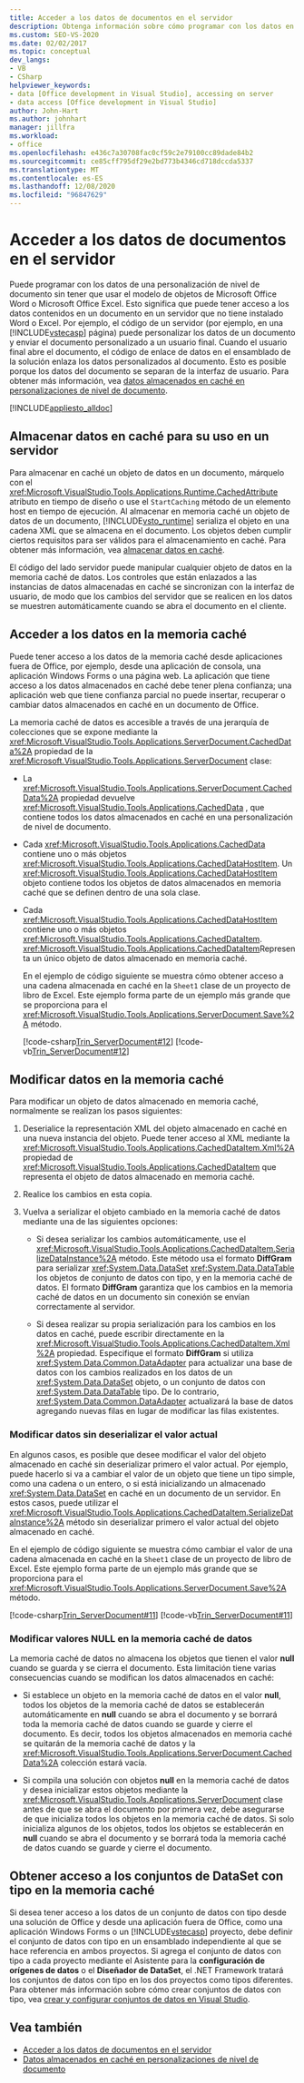 ```yaml
---
title: Acceder a los datos de documentos en el servidor
description: Obtenga información sobre cómo programar con los datos en una personalización de nivel de documento sin tener que usar el modelo de objetos de Microsoft Office Word o Microsoft Office Excel.
ms.custom: SEO-VS-2020
ms.date: 02/02/2017
ms.topic: conceptual
dev_langs:
- VB
- CSharp
helpviewer_keywords:
- data [Office development in Visual Studio], accessing on server
- data access [Office development in Visual Studio]
author: John-Hart
ms.author: johnhart
manager: jillfra
ms.workload:
- office
ms.openlocfilehash: e436c7a30708fac0cf59c2e79100cc89dade84b2
ms.sourcegitcommit: ce85cff795df29e2bd773b4346cd718dccda5337
ms.translationtype: MT
ms.contentlocale: es-ES
ms.lasthandoff: 12/08/2020
ms.locfileid: "96847629"
---
```

# <a name="access-data-in-documents-on-the-server"></a>Acceder a los datos de documentos en el servidor
  Puede programar con los datos de una personalización de nivel de documento sin tener que usar el modelo de objetos de Microsoft Office Word o Microsoft Office Excel. Esto significa que puede tener acceso a los datos contenidos en un documento en un servidor que no tiene instalado Word o Excel. Por ejemplo, el código de un servidor (por ejemplo, en una [!INCLUDE[vstecasp](../sharepoint/includes/vstecasp-md.md)] página) puede personalizar los datos de un documento y enviar el documento personalizado a un usuario final. Cuando el usuario final abre el documento, el código de enlace de datos en el ensamblado de la solución enlaza los datos personalizados al documento. Esto es posible porque los datos del documento se separan de la interfaz de usuario. Para obtener más información, vea [datos almacenados en caché en personalizaciones de nivel de documento](../vsto/cached-data-in-document-level-customizations.md).

 [!INCLUDE[appliesto_alldoc](../vsto/includes/appliesto-alldoc-md.md)]

## <a name="cache-data-for-use-on-a-server"></a>Almacenar datos en caché para su uso en un servidor
 Para almacenar en caché un objeto de datos en un documento, márquelo con el <xref:Microsoft.VisualStudio.Tools.Applications.Runtime.CachedAttribute> atributo en tiempo de diseño o use el `StartCaching` método de un elemento host en tiempo de ejecución. Al almacenar en memoria caché un objeto de datos de un documento, [!INCLUDE[vsto_runtime](../vsto/includes/vsto-runtime-md.md)] serializa el objeto en una cadena XML que se almacena en el documento. Los objetos deben cumplir ciertos requisitos para ser válidos para el almacenamiento en caché. Para obtener más información, vea [almacenar datos en caché](../vsto/caching-data.md).

 El código del lado servidor puede manipular cualquier objeto de datos en la memoria caché de datos. Los controles que están enlazados a las instancias de datos almacenadas en caché se sincronizan con la interfaz de usuario, de modo que los cambios del servidor que se realicen en los datos se muestren automáticamente cuando se abra el documento en el cliente.

## <a name="access-data-in-the-cache"></a>Acceder a los datos en la memoria caché
 Puede tener acceso a los datos de la memoria caché desde aplicaciones fuera de Office, por ejemplo, desde una aplicación de consola, una aplicación Windows Forms o una página web. La aplicación que tiene acceso a los datos almacenados en caché debe tener plena confianza; una aplicación web que tiene confianza parcial no puede insertar, recuperar o cambiar datos almacenados en caché en un documento de Office.

 La memoria caché de datos es accesible a través de una jerarquía de colecciones que se expone mediante la <xref:Microsoft.VisualStudio.Tools.Applications.ServerDocument.CachedData%2A> propiedad de la <xref:Microsoft.VisualStudio.Tools.Applications.ServerDocument> clase:

- La <xref:Microsoft.VisualStudio.Tools.Applications.ServerDocument.CachedData%2A> propiedad devuelve <xref:Microsoft.VisualStudio.Tools.Applications.CachedData> , que contiene todos los datos almacenados en caché en una personalización de nivel de documento.

- Cada <xref:Microsoft.VisualStudio.Tools.Applications.CachedData> contiene uno o más objetos <xref:Microsoft.VisualStudio.Tools.Applications.CachedDataHostItem>. Un <xref:Microsoft.VisualStudio.Tools.Applications.CachedDataHostItem> objeto contiene todos los objetos de datos almacenados en memoria caché que se definen dentro de una sola clase.

- Cada <xref:Microsoft.VisualStudio.Tools.Applications.CachedDataHostItem> contiene uno o más objetos <xref:Microsoft.VisualStudio.Tools.Applications.CachedDataItem>. <xref:Microsoft.VisualStudio.Tools.Applications.CachedDataItem>Representa un único objeto de datos almacenado en memoria caché.

  En el ejemplo de código siguiente se muestra cómo obtener acceso a una cadena almacenada en caché en la `Sheet1` clase de un proyecto de libro de Excel. Este ejemplo forma parte de un ejemplo más grande que se proporciona para el <xref:Microsoft.VisualStudio.Tools.Applications.ServerDocument.Save%2A> método.

  [!code-csharp[Trin_ServerDocument#12](../vsto/codesnippet/CSharp/Trin_ServerDocument/Form1.cs#12)]
  [!code-vb[Trin_ServerDocument#12](../vsto/codesnippet/VisualBasic/Trin_ServerDocument/Form1.vb#12)]

## <a name="modify-data-in-the-cache"></a>Modificar datos en la memoria caché
 Para modificar un objeto de datos almacenado en memoria caché, normalmente se realizan los pasos siguientes:

1. Deserialice la representación XML del objeto almacenado en caché en una nueva instancia del objeto. Puede tener acceso al XML mediante la <xref:Microsoft.VisualStudio.Tools.Applications.CachedDataItem.Xml%2A> propiedad de <xref:Microsoft.VisualStudio.Tools.Applications.CachedDataItem> que representa el objeto de datos almacenado en memoria caché.

2. Realice los cambios en esta copia.

3. Vuelva a serializar el objeto cambiado en la memoria caché de datos mediante una de las siguientes opciones:

    - Si desea serializar los cambios automáticamente, use el <xref:Microsoft.VisualStudio.Tools.Applications.CachedDataItem.SerializeDataInstance%2A> método. Este método usa el formato **DiffGram** para serializar <xref:System.Data.DataSet> <xref:System.Data.DataTable> los objetos de conjunto de datos con tipo, y en la memoria caché de datos. El formato **DiffGram** garantiza que los cambios en la memoria caché de datos en un documento sin conexión se envían correctamente al servidor.

    - Si desea realizar su propia serialización para los cambios en los datos en caché, puede escribir directamente en la <xref:Microsoft.VisualStudio.Tools.Applications.CachedDataItem.Xml%2A> propiedad. Especifique el formato **DiffGram** si utiliza <xref:System.Data.Common.DataAdapter> para actualizar una base de datos con los cambios realizados en los datos de un <xref:System.Data.DataSet> objeto, o un conjunto de datos con <xref:System.Data.DataTable> tipo. De lo contrario, <xref:System.Data.Common.DataAdapter> actualizará la base de datos agregando nuevas filas en lugar de modificar las filas existentes.

### <a name="modify-data-without-deserializing-the-current-value"></a>Modificar datos sin deserializar el valor actual
 En algunos casos, es posible que desee modificar el valor del objeto almacenado en caché sin deserializar primero el valor actual. Por ejemplo, puede hacerlo si va a cambiar el valor de un objeto que tiene un tipo simple, como una cadena o un entero, o si está inicializando un almacenado <xref:System.Data.DataSet> en caché en un documento de un servidor. En estos casos, puede utilizar el <xref:Microsoft.VisualStudio.Tools.Applications.CachedDataItem.SerializeDataInstance%2A> método sin deserializar primero el valor actual del objeto almacenado en caché.

 En el ejemplo de código siguiente se muestra cómo cambiar el valor de una cadena almacenada en caché en la `Sheet1` clase de un proyecto de libro de Excel. Este ejemplo forma parte de un ejemplo más grande que se proporciona para el <xref:Microsoft.VisualStudio.Tools.Applications.ServerDocument.Save%2A> método.

 [!code-csharp[Trin_ServerDocument#11](../vsto/codesnippet/CSharp/Trin_ServerDocument/Form1.cs#11)]
 [!code-vb[Trin_ServerDocument#11](../vsto/codesnippet/VisualBasic/Trin_ServerDocument/Form1.vb#11)]

### <a name="modify-null-values-in-the-data-cache"></a>Modificar valores NULL en la memoria caché de datos
 La memoria caché de datos no almacena los objetos que tienen el valor **null** cuando se guarda y se cierra el documento. Esta limitación tiene varias consecuencias cuando se modifican los datos almacenados en caché:

- Si establece un objeto en la memoria caché de datos en el valor **null**, todos los objetos de la memoria caché de datos se establecerán automáticamente en **null** cuando se abra el documento y se borrará toda la memoria caché de datos cuando se guarde y cierre el documento. Es decir, todos los objetos almacenados en memoria caché se quitarán de la memoria caché de datos y la <xref:Microsoft.VisualStudio.Tools.Applications.ServerDocument.CachedData%2A> colección estará vacía.

- Si compila una solución con objetos **null** en la memoria caché de datos y desea inicializar estos objetos mediante la <xref:Microsoft.VisualStudio.Tools.Applications.ServerDocument> clase antes de que se abra el documento por primera vez, debe asegurarse de que inicializa todos los objetos en la memoria caché de datos. Si solo inicializa algunos de los objetos, todos los objetos se establecerán en **null** cuando se abra el documento y se borrará toda la memoria caché de datos cuando se guarde y cierre el documento.

## <a name="access-typed-datasets-in-the-cache"></a>Obtener acceso a los conjuntos de DataSet con tipo en la memoria caché
 Si desea tener acceso a los datos de un conjunto de datos con tipo desde una solución de Office y desde una aplicación fuera de Office, como una aplicación Windows Forms o un [!INCLUDE[vstecasp](../sharepoint/includes/vstecasp-md.md)] proyecto, debe definir el conjunto de datos con tipo en un ensamblado independiente al que se hace referencia en ambos proyectos. Si agrega el conjunto de datos con tipo a cada proyecto mediante el Asistente para la **configuración de orígenes de datos** o el **Diseñador de DataSet**, el .NET Framework tratará los conjuntos de datos con tipo en los dos proyectos como tipos diferentes. Para obtener más información sobre cómo crear conjuntos de datos con tipo, vea [crear y configurar conjuntos de datos en Visual Studio](../data-tools/create-and-configure-datasets-in-visual-studio.md).

## <a name="see-also"></a>Vea también

- [Acceder a los datos de documentos en el servidor](../vsto/accessing-data-in-documents-on-the-server.md)
- [Datos almacenados en caché en personalizaciones de nivel de documento](../vsto/cached-data-in-document-level-customizations.md)